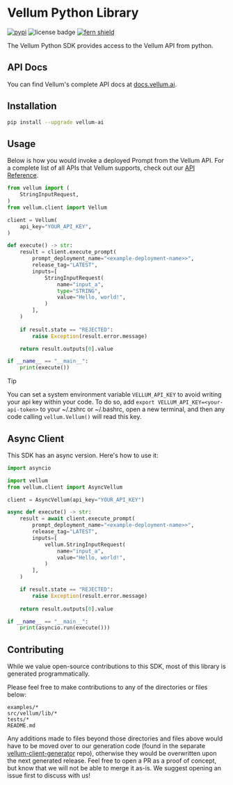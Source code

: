 # Vellum Python Library

[![pypi](https://img.shields.io/pypi/v/vellum-ai.svg)](https://pypi.python.org/pypi/vellum-ai)
![license badge](https://img.shields.io/github/license/vellum-ai/vellum-client-python)
[![fern shield](https://img.shields.io/badge/%F0%9F%8C%BF-SDK%20generated%20by%20Fern-brightgreen)](https://buildwithfern.com/?utm_source=vellum-ai/vellum-client-python/readme)

The Vellum Python SDK provides access to the Vellum API from python.


## API Docs
You can find Vellum's complete API docs at [docs.vellum.ai](https://docs.vellum.ai/api-reference/introduction/getting-started).

## Installation

```sh
pip install --upgrade vellum-ai
```

## Usage
Below is how you would invoke a deployed Prompt from the Vellum API. For a complete list of all APIs
that Vellum supports, check out our [API Reference](https://docs.vellum.ai/api-reference/introduction/getting-started).

```python
from vellum import (
    StringInputRequest,
)
from vellum.client import Vellum

client = Vellum(
    api_key="YOUR_API_KEY",
)

def execute() -> str:
    result = client.execute_prompt(
        prompt_deployment_name="<example-deployment-name>>",
        release_tag="LATEST",
        inputs=[
            StringInputRequest(
                name="input_a",
                type="STRING",
                value="Hello, world!",
            )
        ],
    )
    
    if result.state == "REJECTED":
        raise Exception(result.error.message)

    return result.outputs[0].value

if __name__ == "__main__":
    print(execute())
```

> [!TIP]
> You can set a system environment variable `VELLUM_API_KEY` to avoid writing your api key within your code. To do so, add `export VELLUM_API_KEY=<your-api-token>`
> to your ~/.zshrc or ~/.bashrc, open a new terminal, and then any code calling `vellum.Vellum()` will read this key.

## Async Client
This SDK has an async version. Here's how to use it:



```python
import asyncio

import vellum
from vellum.client import AsyncVellum

client = AsyncVellum(api_key="YOUR_API_KEY")

async def execute() -> str:
    result = await client.execute_prompt(
        prompt_deployment_name="<example-deployment-name>>",
        release_tag="LATEST",
        inputs=[
            vellum.StringInputRequest(
                name="input_a",
                value="Hello, world!",
            )
        ],
    )

    if result.state == "REJECTED":
        raise Exception(result.error.message)
    
    return result.outputs[0].value

if __name__ == "__main__":
    print(asyncio.run(execute()))
```

## Contributing

While we value open-source contributions to this SDK, most of this library is generated programmatically.

Please feel free to make contributions to any of the directories or files below:
```plaintext
examples/*
src/vellum/lib/*
tests/*
README.md
```

Any additions made to files beyond those directories and files above would have to be moved over to our generation code
(found in the separate [vellum-client-generator](https://github.com/vellum-ai/vellum-client-generator) repo),
otherwise they would be overwritten upon the next generated release. Feel free to open a PR as a proof of concept,
but know that we will not be able to merge it as-is. We suggest opening an issue first to discuss with us!
